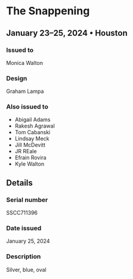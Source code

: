 # The Snappening

## January 23–25, 2024 • Houston

### Issued to

Monica Walton

### Design

Graham Lampa

### Also issued to

* Abigail Adams
* Rakesh Agrawal
* Tom Cabanski
* Lindsay Meck
* Jill McDevitt
* JR REale
* Efrain Rovira
* Kyle Walton
 
## Details

### Serial number

SSCC711396

### Date issued

January 25, 2024

### Description

Silver, blue, oval